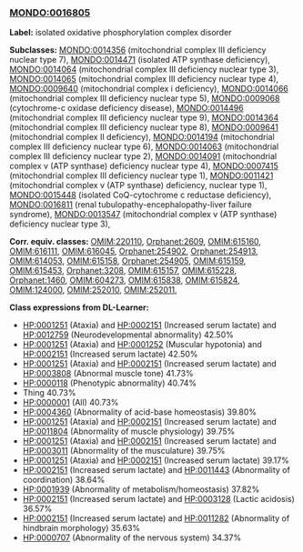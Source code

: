 
### [MONDO:0016805](http://purl.obolibrary.org/obo/MONDO_0016805)
**Label:** isolated oxidative phosphorylation complex disorder

**Subclasses:** [MONDO:0014356](http://purl.obolibrary.org/obo/MONDO_0014356) (mitochondrial complex III deficiency nuclear type 7), [MONDO:0014471](http://purl.obolibrary.org/obo/MONDO_0014471) (isolated ATP synthase deficiency), [MONDO:0014064](http://purl.obolibrary.org/obo/MONDO_0014064) (mitochondrial complex III deficiency nuclear type 3), [MONDO:0014065](http://purl.obolibrary.org/obo/MONDO_0014065) (mitochondrial complex III deficiency nuclear type 4), [MONDO:0009640](http://purl.obolibrary.org/obo/MONDO_0009640) (mitochondrial complex i deficiency), [MONDO:0014066](http://purl.obolibrary.org/obo/MONDO_0014066) (mitochondrial complex III deficiency nuclear type 5), [MONDO:0009068](http://purl.obolibrary.org/obo/MONDO_0009068) (cytochrome-c oxidase deficiency disease), [MONDO:0014496](http://purl.obolibrary.org/obo/MONDO_0014496) (mitochondrial complex III deficiency nuclear type 9), [MONDO:0014364](http://purl.obolibrary.org/obo/MONDO_0014364) (mitochondrial complex III deficiency nuclear type 8), [MONDO:0009641](http://purl.obolibrary.org/obo/MONDO_0009641) (mitochondrial complex II deficiency), [MONDO:0014194](http://purl.obolibrary.org/obo/MONDO_0014194) (mitochondrial complex III deficiency nuclear type 6), [MONDO:0014063](http://purl.obolibrary.org/obo/MONDO_0014063) (mitochondrial complex III deficiency nuclear type 2), [MONDO:0014091](http://purl.obolibrary.org/obo/MONDO_0014091) (mitochondrial complex v (ATP synthase) deficiency nuclear type 4), [MONDO:0007415](http://purl.obolibrary.org/obo/MONDO_0007415) (mitochondrial complex III deficiency nuclear type 1), [MONDO:0011421](http://purl.obolibrary.org/obo/MONDO_0011421) (mitochondrial complex v (ATP synthase) deficiency, nuclear type 1), [MONDO:0015448](http://purl.obolibrary.org/obo/MONDO_0015448) (isolated CoQ-cytochrome c reductase deficiency), [MONDO:0016811](http://purl.obolibrary.org/obo/MONDO_0016811) (renal tubulopathy-encephalopathy-liver failure syndrome), [MONDO:0013547](http://purl.obolibrary.org/obo/MONDO_0013547) (mitochondrial complex v (ATP synthase) deficiency nuclear type 3), 

**Corr. equiv. classes:** [OMIM:220110](http://purl.obolibrary.org/obo/OMIM_220110), [Orphanet:2609](http://www.orpha.net/ORDO/Orphanet_2609), [OMIM:615160](http://purl.obolibrary.org/obo/OMIM_615160), [OMIM:616111](http://purl.obolibrary.org/obo/OMIM_616111), [OMIM:616045](http://purl.obolibrary.org/obo/OMIM_616045), [Orphanet:254902](http://www.orpha.net/ORDO/Orphanet_254902), [Orphanet:254913](http://www.orpha.net/ORDO/Orphanet_254913), [OMIM:614053](http://purl.obolibrary.org/obo/OMIM_614053), [OMIM:615158](http://purl.obolibrary.org/obo/OMIM_615158), [Orphanet:254905](http://www.orpha.net/ORDO/Orphanet_254905), [OMIM:615159](http://purl.obolibrary.org/obo/OMIM_615159), [OMIM:615453](http://purl.obolibrary.org/obo/OMIM_615453), [Orphanet:3208](http://www.orpha.net/ORDO/Orphanet_3208), [OMIM:615157](http://purl.obolibrary.org/obo/OMIM_615157), [OMIM:615228](http://purl.obolibrary.org/obo/OMIM_615228), [Orphanet:1460](http://www.orpha.net/ORDO/Orphanet_1460), [OMIM:604273](http://purl.obolibrary.org/obo/OMIM_604273), [OMIM:615838](http://purl.obolibrary.org/obo/OMIM_615838), [OMIM:615824](http://purl.obolibrary.org/obo/OMIM_615824), [OMIM:124000](http://purl.obolibrary.org/obo/OMIM_124000), [OMIM:252010](http://purl.obolibrary.org/obo/OMIM_252010), [OMIM:252011](http://purl.obolibrary.org/obo/OMIM_252011), 

**Class expressions from DL-Learner:**

- [HP:0001251](http://purl.obolibrary.org/obo/HP_0001251) (Ataxia) and [HP:0002151](http://purl.obolibrary.org/obo/HP_0002151) (Increased serum lactate) and [HP:0012759](http://purl.obolibrary.org/obo/HP_0012759) (Neurodevelopmental abnormality) 42.50%
- [HP:0001251](http://purl.obolibrary.org/obo/HP_0001251) (Ataxia) and [HP:0001252](http://purl.obolibrary.org/obo/HP_0001252) (Muscular hypotonia) and [HP:0002151](http://purl.obolibrary.org/obo/HP_0002151) (Increased serum lactate) 42.50%
- [HP:0001251](http://purl.obolibrary.org/obo/HP_0001251) (Ataxia) and [HP:0002151](http://purl.obolibrary.org/obo/HP_0002151) (Increased serum lactate) and [HP:0003808](http://purl.obolibrary.org/obo/HP_0003808) (Abnormal muscle tone) 41.73%
- [HP:0000118](http://purl.obolibrary.org/obo/HP_0000118) (Phenotypic abnormality) 40.74%
- Thing 40.73%
- [HP:0000001](http://purl.obolibrary.org/obo/HP_0000001) (All) 40.73%
- [HP:0004360](http://purl.obolibrary.org/obo/HP_0004360) (Abnormality of acid-base homeostasis) 39.80%
- [HP:0001251](http://purl.obolibrary.org/obo/HP_0001251) (Ataxia) and [HP:0002151](http://purl.obolibrary.org/obo/HP_0002151) (Increased serum lactate) and [HP:0011804](http://purl.obolibrary.org/obo/HP_0011804) (Abnormality of muscle physiology) 39.75%
- [HP:0001251](http://purl.obolibrary.org/obo/HP_0001251) (Ataxia) and [HP:0002151](http://purl.obolibrary.org/obo/HP_0002151) (Increased serum lactate) and [HP:0003011](http://purl.obolibrary.org/obo/HP_0003011) (Abnormality of the musculature) 39.75%
- [HP:0001251](http://purl.obolibrary.org/obo/HP_0001251) (Ataxia) and [HP:0002151](http://purl.obolibrary.org/obo/HP_0002151) (Increased serum lactate) 39.17%
- [HP:0002151](http://purl.obolibrary.org/obo/HP_0002151) (Increased serum lactate) and [HP:0011443](http://purl.obolibrary.org/obo/HP_0011443) (Abnormality of coordination) 38.64%
- [HP:0001939](http://purl.obolibrary.org/obo/HP_0001939) (Abnormality of metabolism/homeostasis) 37.82%
- [HP:0002151](http://purl.obolibrary.org/obo/HP_0002151) (Increased serum lactate) and [HP:0003128](http://purl.obolibrary.org/obo/HP_0003128) (Lactic acidosis) 36.57%
- [HP:0002151](http://purl.obolibrary.org/obo/HP_0002151) (Increased serum lactate) and [HP:0011282](http://purl.obolibrary.org/obo/HP_0011282) (Abnormality of hindbrain morphology) 35.63%
- [HP:0000707](http://purl.obolibrary.org/obo/HP_0000707) (Abnormality of the nervous system) 34.37%


